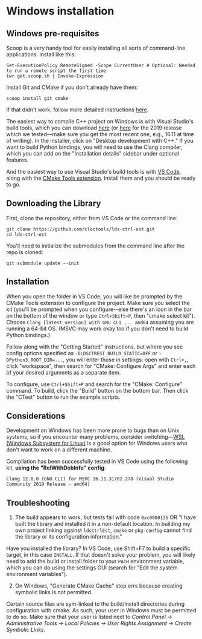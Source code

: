 # Windows installation

## Windows pre-requisites
Scoop is a very handy tool for easily installing all sorts of command-line applications. Install like this: 

```shell
Set-ExecutionPolicy RemoteSigned -Scope CurrentUser # Optional: Needed to run a remote script the first time
iwr get.scoop.sh | Invoke-Expression
```

Install Git and CMake if you don't already have them:
```shell
scoop install git cmake
```

If that didn't work, follow more detailed instructions [here](https://github.com/ScoopInstaller/Install#readme).

The easiest way to compile C++ project on Windows is with Visual Studio's build tools, which you can download [here](https://visualstudio.microsoft.com/downloads/) (or [here](https://visualstudio.microsoft.com/vs/older-downloads/) for the 2019 release which we tested&mdash;make sure you get the most recent one, e.g., 16.11 at time of writing). In the installer, click on "Desktop development with C++." If you want to build Python bindings, you will need to use the Clang compiler, which you can add on the "Installation details" sidebar under optional features.

And the easiest way to use Visual Studio's build tools is with [VS Code](https://code.visualstudio.com/), along with the [CMake Tools extension](https://marketplace.visualstudio.com/items?itemName=ms-vscode.cmake-tools). Install them and you should be ready to go.

## Downloading the Library

First, clone the repository, either from VS Code or the command line:
```shell
git clone https://github.com/cloctools/lds-ctrl-est.git 
cd lds-ctrl-est
```

You'll need to initialize the submodules from the command line after the repo is cloned:
```shell
git submodule update --init
```

## Installation
When you open the folder in VS Code, you will like be prompted by the CMake Tools extension to configure the project. Make sure you select the kit (you'll be prompted when you configure--else there's an icon in the bar on the bottom of the window or type `Ctrl+Shift+P`, then "cmake select kit"). Choose `Clang [latest version] with GNU CLI ... amd64` assuming you are running a 64-bit OS. (MSVC may work okay too if you don't need to build Python bindings.)

Follow along with the "Getting Started" instructions, but where you see config options specified as `-DLDSCTREST_BUILD_STATIC=OFF` or `-DPython3_ROOT_DIR=...`, you will enter those in settings: open with `Ctrl+,`, click "workspace", then search for "CMake: Configure Args" and enter each of your desired arguments as a separate item.

To configure, use `Ctrl+Shift+P` and search for the "CMake: Configure" command. To build, click the "Build" button on the bottom bar. Then click the "CTest" button to run the example scripts.

## Considerations
Development on Windows has been more prone to bugs than on Unix systems, so if you encounter many problems, consider switching&mdash;[WSL (Windows Subsystem for Linux)](https://docs.microsoft.com/en-us/windows/wsl/install) is a good option for Windows users who don't want to work on a different machine.

Compilation has been successfully tested in VS Code using the following kit, **using the "RelWithDebInfo" config**:

```
Clang 12.0.0 (GNU CLI) for MSVC 16.11.31702.278 (Visual Studio Community 2019 Release - amd64)
```


## Troubleshooting
1. The build appears to work, but tests fail with code `0xc0000135` OR "I have built the library and installed it in a non-default location. In building my own project linking against `ldsCtrlEst`, `cmake` or `pkg-config` cannot find the library or its configuration information." 

  Have you installed the library? In VS Code, use Shift+F7 to build a specific target, in this case `INSTALL`. If that doesn't solve your problem, you will likely need to add the build or install folder to your `PATH` environment variable, which you can do using the settings GUI (search for "Edit the system environment variables").

2. On Windows, "Generate CMake Cache" step errs because creating symbolic links is not permitted.

  Certain source files are sym-linked to the build/install directories during configuration with cmake. As such, your user in Windows must be permitted to do so. Make sure that your user is listed next to *Control Panel -> Administrative Tools -> Local Policies -> User Rights Assignment -> Create Symbolic Links*.


